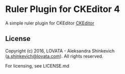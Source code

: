 Ruler Plugin for CKEditor 4
=============================

A simple ruler plugin for CKEditor [CKEditor](http://ckeditor.com)


## License

Copyright (c) 2016, LOVATA - Aleksandra Shinkevich (a.shinkevich@lovata.com). All rights reserved.

For licensing, see LICENSE.md